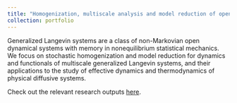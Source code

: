 ```yaml
---
title: "Homogenization, multiscale analysis and model reduction of open dynamical systems"
collection: portfolio
---
```


Generalized Langevin systems are a class of non-Markovian open dynamical systems with memory in nonequilibrium statistical mechanics. We focus on stochastic homogenization and model reduction for dynamics and functionals of multiscale generalized Langevin systems, and their applications to the study of effective dynamics and thermodynamics of physical diffusive systems. 

Check out the relevant research outputs [here](https://shoelim.github.io/publications/).
